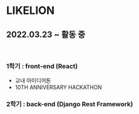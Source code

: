 # LIKELION

## 2022.03.23 ~ 활동 중
</br>

### 1학기 : front-end (React)
- 교내 아이디어톤
- 10TH ANNIVERSARY HACKATHON
### 2학기 : back-end (Django Rest Framework)